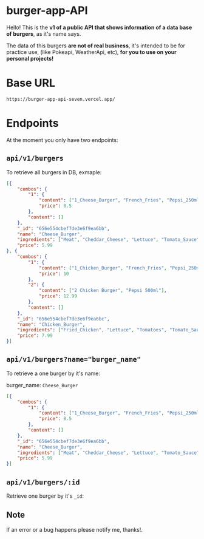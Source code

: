 # burger-app-API

Hello! This is the **v1 of a public API that shows information of a data base of burgers**, as it's name says.

The data of this burgers **are not of real business**, it's intended to be for practice use, (like Pokeapi, WeatherApi, etc), **for you to use on your personal projects!**

# Base URL

`https://burger-app-api-seven.vercel.app/`

# Endpoints

At the moment you only have two endpoints:

## `api/v1/burgers`

To retrieve all burgers in DB, exmaple: 

```json
[{
    "combos": {
        "1": {
            "content": ["1_Cheese_Burger", "French_Fries", "Pepsi_250ml"],
            "price": 8.5
        },
        "content": []
    },
    "_id": "656e554cbef7de3e6f9ea6bb",
    "name": "Cheese_Burger",
    "ingredients": ["Meat", "Cheddar_Cheese", "Lettuce", "Tomato_Sauce"],
    "price": 5.99
}, {
    "combos": {
        "1": {
            "content": ["1_Chicken_Burger", "French_Fries", "Pepsi_250ml"],
            "price": 10
        },
        "2": {
            "content": ["2 Chicken Burger", "Pepsi 500ml"],
            "price": 12.99
        },
        "content": []
    },
    "_id": "656e554cbef7de3e6f9ea6bc",
    "name": "Chicken_Burger",
    "ingredients": ["Fried_Chicken", "Lettuce", "Tomatoes", "Tomato_Sauce", "Mayonnaise", "Mustard"],
    "price": 7.99
}]
```

## `api/v1/burgers?name="burger_name"` 

To retrieve a one burger by it's name:

burger_name: `Cheese_Burger`

```json
[{
    "combos": {
        "1": {
            "content": ["1_Cheese_Burger", "French_Fries", "Pepsi_250ml"],
            "price": 8.5
        },
        "content": []
    },
    "_id": "656e554cbef7de3e6f9ea6bb",
    "name": "Cheese_Burger",
    "ingredients": ["Meat", "Cheddar_Cheese", "Lettuce", "Tomato_Sauce"],
    "price": 5.99
}]
```

## `api/v1/burgers/:id`

Retrieve one burger by it's `_id`:

## Note

If an error or a bug happens please notify me, thanks!.


